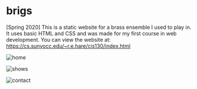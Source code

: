 # brigs
[Spring 2020] This is a static website for a brass ensemble I used to play in. It uses basic HTML and CSS and was made for my first course in web development. You can view the website at: https://cs.sunyocc.edu/~r.e.hare/cis130/index.html


![home](https://user-images.githubusercontent.com/85655946/219974633-3d8adcc9-0529-442d-ad35-7a8f019d5652.png)

![shows](https://user-images.githubusercontent.com/85655946/219974636-1be96914-00ac-4c1e-a533-a05b2271ea1e.png)

![contact](https://user-images.githubusercontent.com/85655946/219974639-eae78048-2d36-4eee-9042-1f026b85dae5.png)
